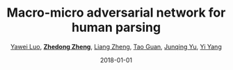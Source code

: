 ---
title: "Macro-micro adversarial network for human parsing"
collection: publications
permalink: /publication/Macro-mi2018
date: 2018-01-01
doi: 
venue: 'ECCV'
paperurl: 'https://zdzheng.xyz/files/ECCV18.pdf'
code: 'https://github.com/RoyalVane/MMAN'
author: '<a href=&apos;https://zdzheng.xyz/authors/Yawei-Luo&apos;>Yawei Luo</a>,  <a href=&apos;https://zdzheng.xyz/authors/Zhedong-Zheng&apos;><strong>Zhedong Zheng</strong></a>,  <a href=&apos;https://zdzheng.xyz/authors/Liang-Zheng&apos;>Liang Zheng</a>,  <a href=&apos;https://zdzheng.xyz/authors/Tao-Guan&apos;>Tao Guan</a>,  <a href=&apos;https://zdzheng.xyz/authors/Junqing-Yu&apos;>Junqing Yu</a>,  <a href=&apos;https://zdzheng.xyz/authors/Yi-Yang&apos;>Yi Yang</a>'
citation: ' Yawei Luo,  Zhedong Zheng,  Liang Zheng,  Tao Guan,  Junqing Yu,  Yi Yang, &quot;Macro-micro adversarial network for human parsing.&quot; ECCV, 2018.'
pub_year: '2018'
bib: >
    @inproceedings{luo2018macro,  
    author = "Luo, Yawei and Zheng, Zhedong and Zheng, Liang and Guan, Tao and Yu, Junqing and Yang, Yi",  
    title = "Macro-micro adversarial network for human parsing",  
    booktitle = "ECCV",  
    pages = "418--434",  
    code = "https://github.com/RoyalVane/MMAN",  
    url = "https://zdzheng.xyz/files/ECCV18.pdf",  
    year = "2018"
    }

---